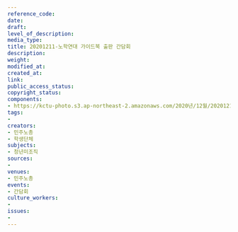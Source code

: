 ```yaml
---
reference_code: 
date: 
draft: 
level_of_description: 
media_type: 
title: 20201211-노학연대 가이드북 출판 간담회
description: 
weight: 
modified_at: 
created_at: 
link: 
public_access_status: 
copyright_status: 
components:
- https://kctu-photo.s3.ap-northeast-2.amazonaws.com/2020년/12월/20201211-노학연대+가이드북+출판+간담회/1280_1DX2998.jpg
tags:
- 
creators:
- 민주노총
- 학생단체
subjects:
- 청년미조직
sources:
- 
venues:
- 민주노총
events:
- 간담회
culture_workers:
- 
issues:
- 
---
```

